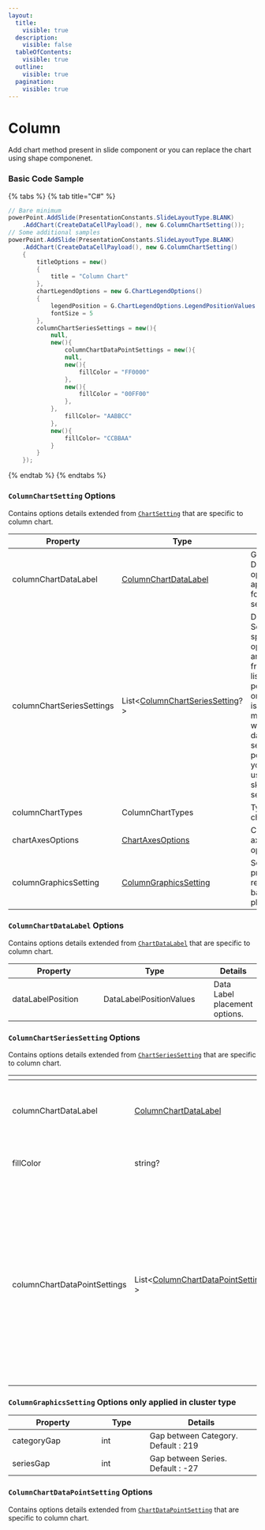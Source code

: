 ```yaml
---
layout:
  title:
    visible: true
  description:
    visible: false
  tableOfContents:
    visible: true
  outline:
    visible: true
  pagination:
    visible: true
---
```


# Column

Add chart method present in slide component or you can replace the chart using shape componenet.

### Basic Code Sample

{% tabs %}
{% tab title="C#" %}
```csharp
// Bare minimum
powerPoint.AddSlide(PresentationConstants.SlideLayoutType.BLANK)
	.AddChart(CreateDataCellPayload(), new G.ColumnChartSetting());
// Some additional samples
powerPoint.AddSlide(PresentationConstants.SlideLayoutType.BLANK)
	.AddChart(CreateDataCellPayload(), new G.ColumnChartSetting()
	{
		titleOptions = new()
		{
			title = "Column Chart"
		},
		chartLegendOptions = new G.ChartLegendOptions()
		{
			legendPosition = G.ChartLegendOptions.LegendPositionValues.TOP,
			fontSize = 5
		},
		columnChartSeriesSettings = new(){
			null,
			new(){
				columnChartDataPointSettings = new(){
				null,
				new(){
					fillColor = "FF0000"
				},
				new(){
					fillColor = "00FF00"
				},
			},
				fillColor= "AABBCC"
			},
			new(){
				fillColor= "CCBBAA"
			}
		}
	});
```
{% endtab %}
{% endtabs %}

### `ColumnChartSetting` Options

Contains options details extended from [`ChartSetting`](../../presentation/chart/#chartsetting-options) that are specific to column chart.

<table><thead><tr><th width="251">Property</th><th width="287">Type</th><th>Details</th></tr></thead><tbody><tr><td>columnChartDataLabel</td><td><a href="column.md#columnchartdatalabel-options">ColumnChartDataLabel</a></td><td>General Data label option applied for all series</td></tr><tr><td>columnChartSeriesSettings</td><td>List&#x3C;<a href="column.md#columnchartsetting-options">ColumnChartSeriesSetting</a>?></td><td>Data Series specific options are used from the list. The position on the list is matched with the data series position. you can use null to skip a series</td></tr><tr><td>columnChartTypes</td><td>ColumnChartTypes</td><td>Type of chart</td></tr><tr><td>chartAxesOptions</td><td><a href="../../presentation/chart/#chartaxesoptions-options">ChartAxesOptions</a></td><td>Chart axes options</td></tr><tr><td>columnGraphicsSetting</td><td><a href="column.md#columngraphicssetting-options">ColumnGraphicsSetting</a></td><td>Set properties related to bar placement</td></tr></tbody></table>

### `ColumnChartDataLabel` Options

Contains options details extended from [`ChartDataLabel`](../../presentation/chart/#chartdatalabel-options) that are specific to column chart.

<table><thead><tr><th width="194">Property</th><th width="223">Type</th><th>Details</th></tr></thead><tbody><tr><td>dataLabelPosition</td><td>DataLabelPositionValues</td><td>Data Label placement options.</td></tr></tbody></table>

### `ColumnChartSeriesSetting` Options

Contains options details extended from [`ChartSeriesSetting`](../../presentation/chart/#chartseriessetting-options) that are specific to column chart.

<table><thead><tr><th width="281"></th><th width="311"></th><th></th></tr></thead><tbody><tr><td>columnChartDataLabel</td><td><a href="column.md#columnchartdatalabel-options">ColumnChartDataLabel</a></td><td>Data Label Option specific to one series</td></tr><tr><td>fillColor</td><td>string?</td><td>Fill color specific to one series</td></tr><tr><td>columnChartDataPointSettings</td><td>List&#x3C;<a href="column.md#columnchartdatapointsetting-options">ColumnChartDataPointSetting</a>?></td><td>Data point specific options are used from the list. The position on the list is matched with the data point position. you can use null to skip a data point.</td></tr></tbody></table>

### `ColumnGraphicsSetting` Options only applied in cluster type

<table><thead><tr><th width="165">Property</th><th width="82">Type</th><th>Details</th></tr></thead><tbody><tr><td>categoryGap</td><td>int</td><td>Gap between Category. Default : 219</td></tr><tr><td>seriesGap</td><td>int</td><td>Gap between Series. Default : -27</td></tr></tbody></table>

### `ColumnChartDataPointSetting` Options

Contains options details extended from [`ChartDataPointSetting`](../../presentation/chart/#chartdatapointsettings-options) that are specific to column chart.
